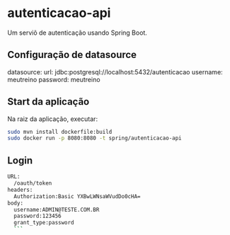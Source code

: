 # autenticacao-api

Um serviõ de autenticação usando Spring Boot.


## Configuração de datasource

  datasource:
    url: jdbc:postgresql://localhost:5432/autenticacao
    username: meutreino
    password: meutreino


## Start da aplicação

Na raiz da aplicação, executar:
  ```bash
  sudo mvn install dockerfile:build
  sudo docker run -p 8080:8080 -t spring/autenticacao-api
  ```

## Login
  ```bash
  URL:
    /oauth/token
  headers:
    Authorization:Basic YXBwLWNsaWVudDo0cHA=
  body:
    username:ADMIN@TESTE.COM.BR
    password:123456
    grant_type:password
    ```